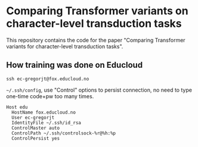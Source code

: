 # Comparing Transformer variants on character-level transduction tasks

This repository contains the code for the paper "Comparing Transformer variants for character-level transduction tasks".

## How training was done on Educloud

```
ssh ec-gregorjt@fox.educloud.no
```

`~/.ssh/config`, use "Control" options to persist connection, no need to type one-time code+pw too many times. 

```
Host edu
  HostName fox.educloud.no
  User ec-gregorjt
  IdentityFile ~/.ssh/id_rsa
  ControlMaster auto
  ControlPath ~/.ssh/controlsock-%r@%h:%p
  ControlPersist yes 
```



